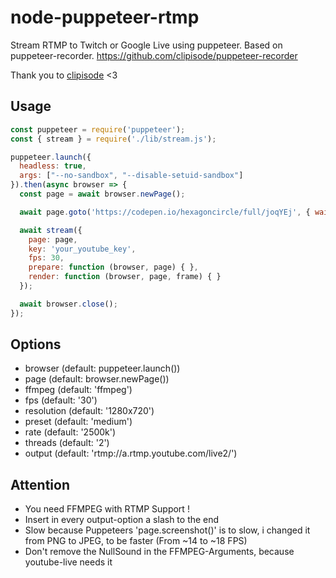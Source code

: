 
# node-puppeteer-rtmp
Stream RTMP to Twitch or Google Live using puppeteer. Based on puppeteer-recorder. https://github.com/clipisode/puppeteer-recorder

Thank you to [clipisode](https://github.com/clipisode) <3

## Usage
```javascript
const puppeteer = require('puppeteer');
const { stream } = require('./lib/stream.js');

puppeteer.launch({
  headless: true,
  args: ["--no-sandbox", "--disable-setuid-sandbox"]
}).then(async browser => {
  const page = await browser.newPage();

  await page.goto('https://codepen.io/hexagoncircle/full/joqYEj', { waitUntil: 'networkidle2' });

  await stream({
    page: page,
    key: 'your_youtube_key',
    fps: 30,
    prepare: function (browser, page) { },
    render: function (browser, page, frame) { }
  });

  await browser.close();
});
```

## Options
- browser (default: puppeteer.launch())
- page (default: browser.newPage())
- ffmpeg (default: 'ffmpeg')
- fps (default: '30')
- resolution (default: '1280x720')
- preset (default: 'medium')
- rate (default: '2500k')
- threads (default: '2')
- output (default: 'rtmp://a.rtmp.youtube.com/live2/')

## Attention
- You need FFMPEG with RTMP Support !
- Insert in every output-option a slash to the end
- Slow because Puppeteers 'page.screenshot()' is to slow, i changed it from PNG to JPEG, to be faster (From ~14 to ~18 FPS)
- Don't remove the NullSound in the FFMPEG-Arguments, because youtube-live needs it

